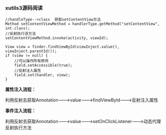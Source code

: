 ### xutils3源码阅读

```
//handleType-->class  获取setContentView方法
Method setContentViewMethod = handlerType.getMethod("setContentView", int.class);
//反射执行该方法
setContentViewMethod.invoke(activity, viewId);
```

```
View view = finder.findViewById(viewInject.value(), viewInject.parentId());
if (view != null) {
	//可以操作所有修饰
	field.setAccessible(true);
	//反射注入属性
	field.set(handler, view);
}
```
**属性注入流程：**

利用反射去获取Annotation--->value--->findViewById--->反射注入属性

**事件注入流程：**

利用反射去获取Annotation--->value--->setOnClickListener--->动态代理反射执行方法